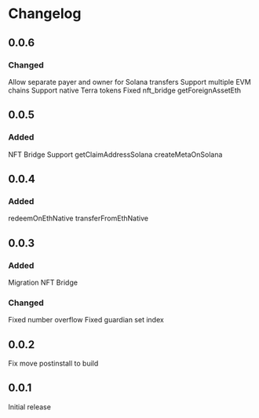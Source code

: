 # Changelog

## 0.0.6

### Changed

Allow separate payer and owner for Solana transfers
Support multiple EVM chains
Support native Terra tokens
Fixed nft_bridge getForeignAssetEth

## 0.0.5

### Added

NFT Bridge Support
getClaimAddressSolana
createMetaOnSolana

## 0.0.4

### Added

redeemOnEthNative
transferFromEthNative

## 0.0.3

### Added

Migration
NFT Bridge

### Changed

Fixed number overflow
Fixed guardian set index

## 0.0.2

Fix move postinstall to build

## 0.0.1

Initial release
